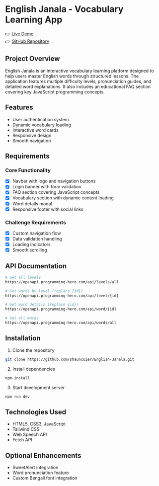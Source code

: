 # English Janala - Vocabulary Learning App

👉 [Live Demo](https://shauncuier.github.io/English-Janala/)  
👉 [GitHub Repository](https://github.com/shauncuier/English-Janala.git)

## Project Overview
English Janala is an interactive vocabulary learning platform designed to help users master English words through structured lessons. The application features multiple difficulty levels, pronunciation guides, and detailed word explanations. It also includes an educational FAQ section covering key JavaScript programming concepts.

## Features
- User authentication system
- Dynamic vocabulary loading
- Interactive word cards
- Responsive design
- Smooth navigation

## Requirements

### Core Functionality
- [x] Navbar with logo and navigation buttons
- [x] Login banner with form validation
- [x] FAQ section covering JavaScript concepts
- [x] Vocabulary section with dynamic content loading
- [x] Word details modal
- [x] Responsive footer with social links

### Challenge Requirements
- [x] Custom navigation flow
- [x] Data validation handling
- [x] Loading indicators
- [x] Smooth scrolling

## API Documentation

```bash
# Get all levels
https://openapi.programming-hero.com/api/levels/all

# Get words by level (replace {id})
https://openapi.programming-hero.com/api/level/{id}

# Get word details (replace {id}) 
https://openapi.programming-hero.com/api/word/{id}

# Get all words
https://openapi.programming-hero.com/api/words/all
```

## Installation
1. Clone the repository
```bash
git clone https://github.com/shauncuier/English-Janala.git
```
2. Install dependencies
```bash
npm install
```
3. Start development server
```bash
npm run dev
```

## Technologies Used
- HTML5, CSS3, JavaScript
- Tailwind CSS
- Web Speech API
- Fetch API

## Optional Enhancements
- SweetAlert integration
- Word pronunciation feature
- Custom Bengali font integration
